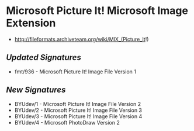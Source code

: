 # Microsoft Picture It! Microsoft Image Extension
- http://fileformats.archiveteam.org/wiki/MIX_(Picture_It!)

## *Updated Signatures*

- fmt/936 - Microsoft Picture It! Image File Version 1

## *New Signatures*

- BYUdev/1 - Microsoft Picture It! Image File Version 2
- BYUdev/2 - Microsoft Picture It! Image File Version 3
- BYUdev/3 - Microsoft Picture It! Image File Version 4
- BYUdev/4 - Microsoft PhotoDraw Version 2

